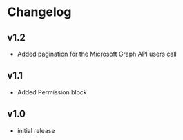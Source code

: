 # Changelog

## v1.2

- Added pagination for the Microsoft Graph API users call

## v1.1

- Added Permission block

## v1.0

- initial release
